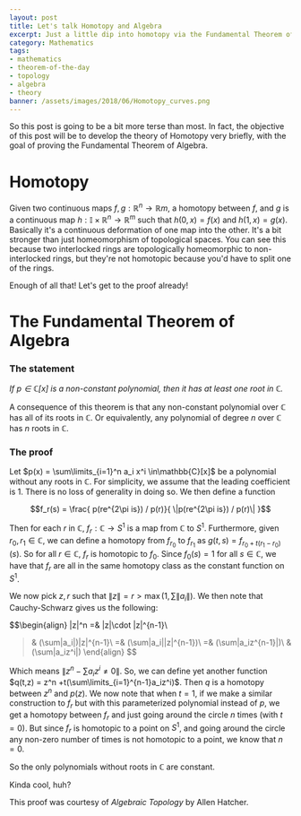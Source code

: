 ```yaml
---
layout: post
title: Let's talk Homotopy and Algebra
excerpt: Just a little dip into homotopy via the Fundamental Theorem of Algebra
category: Mathematics
tags:
- mathematics
- theorem-of-the-day
- topology
- algebra
- theory
banner: /assets/images/2018/06/Homotopy_curves.png
---
```


So this post is going to be a bit more terse than most. In fact, the objective of this post will be to develop the theory of Homotopy very briefly, with the goal of proving the Fundamental Theorem of Algebra.

# Homotopy

Given two continuous maps $f,g : \mathbb{R}^n\to\mathbb{R}m$, a homotopy between $f,$ and $g$ is a continuous map $h: \mathbb{I}\times\mathbb{R}^n\to\mathbb{R}^m$ such that $h(0,x)=f(x)$ and $h(1,x) = g(x)$. Basically it's a continuous deformation of one map into the other. It's a bit stronger than just homeomorphism of topological spaces. You can see this because two interlocked rings are topologically homeomorphic to non-interlocked rings, but they're not homotopic because you'd have to split one of the rings.

Enough of all that! Let's get to the proof already!

# The Fundamental Theorem of Algebra

### The statement

_If $p\in\mathbb{C}[x]$ is a non-constant polynomial, then it has at least one root in $\mathbb{C}$._

A consequence of this theorem is that any non-constant polynomial over $\mathbb{C}$ has all of its roots in $\mathbb{C}$. Or equivalently, any polynomial of degree $n$ over $\mathbb{C}$ has $n$ roots in $\mathbb{C}$.

### The proof

Let $p(x) = \sum\limits_{i=1}^n a_i x^i \in\mathbb{C}[x]$ be a polynomial without any roots in $\mathbb{C}$. For simplicity, we assume that the leading coefficient is 1. There is no loss of generality in doing so. We then define a function

$$f_r(s) = \frac{ p(re^{2\pi is}) / p(r)}{ \|p(re^{2\pi is}) / p(r)\| }$$

Then for each $r$ in $\mathbb{C}$, $f_r:\mathbb{C}\to S^1$ is a map from $\mathbb{C}$ to $S^1$. Furthermore, given $r_0,r_1\in\mathbb{C}$, we can define a homotopy from $f_{r_0}$ to $f_{r_1}$ as $g(t,s) = f_{r_0+t(r_1-r_0)}(s)$. So for all $r\in\mathbb{C}$, $f_r$ is homotopic to $f_0$. Since $f_0(s) = 1$ for all $s\in\mathbb{C}$, we have that $f_r$ are all in the same homotopy class as the constant function on $S^1$.

We now pick $z,r$ such that $\|z\| = r \gt \max(1,\sum \|a_i\| )$. We then note that Cauchy-Schwarz gives us the following:

$$\begin{align}
\|z\|^n =& \|z\|\cdot \|z\|^{n-1}\\
>& (\sum\|a_i\|)\|z\|^{n-1}\\
=& (\sum\|a_i\|\|z\|^{n-1})\\
>=& (\sum\|a_iz^{n-1}\|)\\
>& (\sum\|a_iz^i\|)
\end{align} $$

Which means $\|z^n - \sum a_i z^i \neq 0\|$. So, we can define yet another function $q(t,z) = z^n +t(\sum\limits_{i=1}^{n-1}a_iz^i)$. Then $q$ is a homotopy between $z^n$ and $p(z)$. We now note that when $t=1$, if we make a similar construction to $f_r$ but with this parameterized polynomial instead of $p$, we get a homotopy between $f_r$ and just going around the circle $n$ times (with $t=0$). But since $f_r$ is homotopic to a point on $S^1$, and going around the circle any non-zero number of times is not homotopic to a point, we know that $n=0$.

So the only polynomials without roots in $\mathbb{C}$ are constant.

Kinda cool, huh?

This proof was courtesy of _Algebraic Topology_ by Allen Hatcher.
